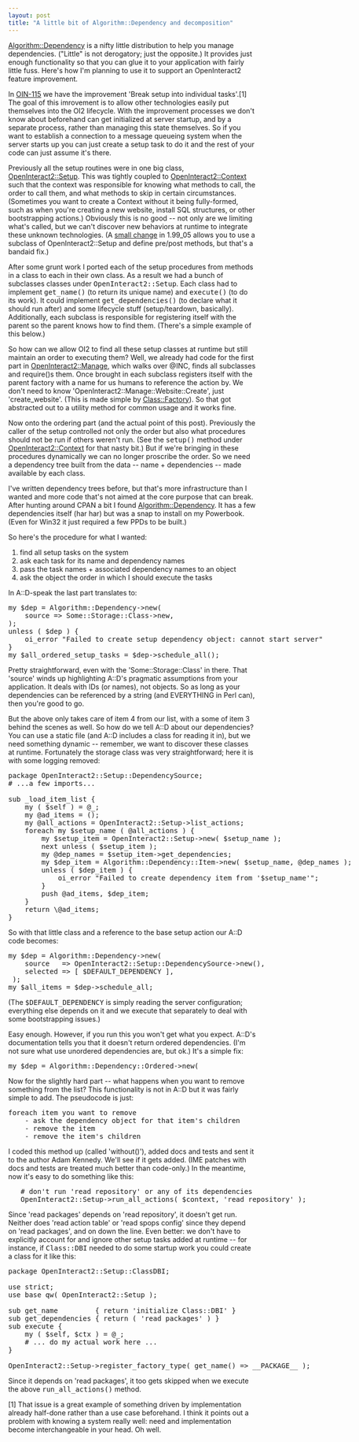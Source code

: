 ```yaml
---
layout: post
title: "A little bit of Algorithm::Dependency and decomposition"
---
```




<a
href="http://search.cpan.org/dist/Algorithm-Dependency/">Algorithm::Dependency</a>
is a nifty little distribution to help you manage
dependencies. ("Little" is not derogatory; just the opposite.) It
provides just enough functionality so that you can glue it to your
application with fairly little fuss. Here's how I'm planning to use it
to support an OpenInteract2 feature improvement.

<p>In <a
href="http://jira.openinteract.org/browse/OIN-115">OIN-115</a> we have
the improvement 'Break setup into individual tasks'.[1] The goal of
this imrovement is to allow other technologies easily put themselves
into the OI2 lifecycle. With the improvement processes we don't know
about beforehand can get initialized at server startup, and by a
separate process, rather than managing this state themselves. So if
you want to establish a connection to a message queueing system when
the server starts up you can just create a setup task to do it and the
rest of your code can just assume it's there.</p>

<p>Previously all the setup routines were in one big class, <a
href="http://search.cpan.org/~cwinters/OpenInteract-1.99_05/lib/OpenInteract2/Setup.pm">OpenInteract2::Setup</a>. This
was tightly coupled to <a
href="http://search.cpan.org/~cwinters/OpenInteract-1.99_05/lib/OpenInteract2/Context.pm">OpenInteract2::Context</a>
such that the context was responsible for knowing what methods to
call, the order to call them, and what methods to skip in certain
circumstances. (Sometimes you want to create a Context without it
being fully-formed, such as when you're creating a new website,
install SQL structures, or other bootstrapping actions.) Obviously
this is no good -- not only are we limiting what's called, but we
can't discover new behaviors at runtime to integrate these unknown
technologies. (A <a
href="http://jira.openinteract.org/browse/OIN-39">small change</a> in
1.99_05 allows you to use a subclass of OpenInteract2::Setup and
define pre/post methods, but that's a bandaid fix.)</p>

<p>After some grunt work I ported each of the setup procedures from
methods in a class to each in their own class. As a result we had a
bunch of subclasses classes under <tt>OpenInteract2::Setup</tt>. Each
class had to implement <tt>get_name()</tt> (to return its unique name)
and <tt>execute()</tt> (to do its work). It could implement
<tt>get_dependencies()</tt> (to declare what it should run after) and
some lifecycle stuff (setup/teardown, basically). Additionally, each
subclass is responsible for registering itself with the parent so the
parent knows how to find them. (There's a simple example of this
below.)</p>

<p>So how can we allow OI2 to find all these setup classes at runtime
but still maintain an order to executing them? Well, we already had
code for the first part in <a
href="http://search.cpan.org/~cwinters/OpenInteract-1.99_05/lib/OpenInteract2/Manage.pm">OpenInteract2::Manage</a>,
which walks over @INC, finds all subclasses and require()s them. Once
brought in each subclass registers itself with the parent factory with
a name for us humans to reference the action by. We don't need to know
'OpenInteract2::Manage::Website::Create', just 'create_website'. (This
is made simple by <a
href="http://search.cpan.org/dist/Class-Factory/">Class::Factory</a>). So
that got abstracted out to a utility method for common usage and it
works fine.</p>

<p>Now onto the ordering part (and the actual point of this
post). Previously the caller of the setup controlled not only the
order but also what procedures should not be run if others weren't
run. (See the <tt>setup()</tt> method under <a
href="http://search.cpan.org/src/CWINTERS/OpenInteract-1.99_05/lib/OpenInteract2/Context.pm">OpenInteract2::Context</a>
for that nasty bit.) But if we're bringing in these procedures
dynamically we can no longer proscribe the order. So we need a
dependency tree built from the data -- name + dependencies -- made available by each class.</p>

<p>I've written dependency trees before, but that's more
infrastructure than I wanted and more code that's not aimed at the
core purpose that can break. After hunting around CPAN a bit I found
<a
href="http://search.cpan.org/dist/Algorithm-Dependency/">Algorithm::Dependency</a>. It
has a few dependencies itself (har har) but was a snap to install on
my Powerbook. (Even for Win32 it just required a few PPDs to be
built.)</p>

<p>So here's the procedure for what I wanted:</p>
<ol>
  <li>find all setup tasks on the system
  <li>ask each task for its name and dependency names
  <li>pass the task names + associated dependency names to an object
  <li>ask the object the order in which I should execute the tasks
</ol>

<p>In A::D-speak the last part translates to:</p>
  
<pre class="sourceCode">
my $dep = Algorithm::Dependency->new(
    source => Some::Storage::Class->new,
);
unless ( $dep ) {
    oi_error "Failed to create setup dependency object: cannot start server"
}
my $all_ordered_setup_tasks = $dep->schedule_all();
</pre>
  
<p>Pretty straightforward, even with the 'Some::Storage::Class' in
there. That 'source' winds up highlighting A::D's pragmatic
assumptions from your application. It deals with IDs (or names), not
objects. So as long as your dependencies can be referenced by a string
(and EVERYTHING in Perl can), then you're good to go.</p>

<p>But the above only takes care of item 4 from our list, with a some
of item 3 behind the scenes as well. So how do we tell A::D about our
dependencies? You can use a static file (and A::D includes a class for
reading it in), but we need something dynamic -- remember, we want to
discover these classes at runtime. Fortunately the storage class was
very straightforward; here it is with some logging removed:</p>
  
<pre class="sourceCode">
package OpenInteract2::Setup::DependencySource;
# ...a few imports...
   
sub _load_item_list {
    my ( $self ) = @_;
    my @ad_items = ();
    my @all_actions = OpenInteract2::Setup->list_actions;
    foreach my $setup_name ( @all_actions ) {
        my $setup_item = OpenInteract2::Setup->new( $setup_name );
        next unless ( $setup_item );
        my @dep_names = $setup_item->get_dependencies;
        my $dep_item = Algorithm::Dependency::Item->new( $setup_name, @dep_names );
        unless ( $dep_item ) {
            oi_error "Failed to create dependency item from '$setup_name'";
        }
        push @ad_items, $dep_item;
    }
    return \@ad_items;
}
</pre>
  
<p>So with that little class and a reference to the base setup action
our A::D code becomes:</p>
  
<pre class="sourceCode">
my $dep = Algorithm::Dependency->new(
    source   => OpenInteract2::Setup::DependencySource->new(),
    selected => [ $DEFAULT_DEPENDENCY ],
 );
my $all_items = $dep->schedule_all;
</pre>
  
<p>(The <tt>$DEFAULT_DEPENDENCY</tt> is simply reading the server
configuration; everything else depends on it and we execute that
separately to deal with some bootstrapping issues.)</p>

<p>Easy enough. However, if you run this you won't get what you
expect. A::D's documentation tells you that it doesn't return ordered
dependencies. (I'm not sure what use unordered dependencies are, but
ok.) It's a simple fix:</p>
  
<pre class="sourceCode">
my $dep = <font class="red">Algorithm::Dependency::Ordered</font>->new(
</pre>
  
<p>Now for the slightly hard part -- what happens when you want to
remove something from the list? This functionality is not in A::D but
it was fairly simple to add. The pseudocode is just:</p>
  
<pre class="sourceCode">
foreach item you want to remove
    - ask the dependency object for that item's children
    - remove the item
    - remove the item's children
</pre>
  
<p>I coded this method up (called 'without()'), added docs and tests
and sent it to the author Adam Kennedy. We'll see if it gets
added. (IME patches with docs and tests are treated much better
than code-only.) In the meantime, now it's easy to do something like
this:</p>
  
<pre class="sourceCode">
   # don't run 'read repository' or any of its dependencies
   OpenInteract2::Setup->run_all_actions( $context, 'read repository' );
</pre>
  
<p>Since 'read packages' depends on 'read repository', it doesn't get
run. Neither does 'read action table' or 'read spops config' since
they depend on 'read packages', and on down the line. Even better: we
don't have to explicitly account for and ignore other setup tasks
added at runtime -- for instance, if <tt>Class::DBI</tt> needed to do
some startup work you could create a class for it like this:</p>
  
<pre class="sourceCode">
package OpenInteract2::Setup::ClassDBI;
 
use strict;
use base qw( OpenInteract2::Setup );
 
sub get_name         { return 'initialize Class::DBI' }
sub get_dependencies { return ( 'read packages' ) }
sub execute {
    my ( $self, $ctx ) = @_;
    # ... do my actual work here ...
}
 
OpenInteract2::Setup->register_factory_type( get_name() => __PACKAGE__ );
</pre>
  
<p>Since it depends on 'read packages', it too gets skipped when we
execute the above <tt>run_all_actions()</tt> method.</p>

<p>[1] That issue is a great example of something driven by
implementation already half-done rather than a use case beforehand. I
think it points out a problem with knowing a system really well: need
and implementation become interchangeable in your head. Oh well.</p>



